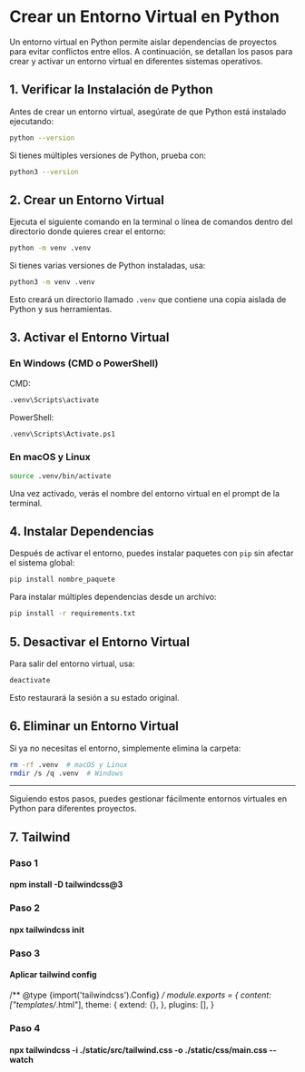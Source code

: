 # Crear un Entorno Virtual en Python

Un entorno virtual en Python permite aislar dependencias de proyectos para evitar conflictos entre ellos. A continuación, se detallan los pasos para crear y activar un entorno virtual en diferentes sistemas operativos.

## 1. Verificar la Instalación de Python
Antes de crear un entorno virtual, asegúrate de que Python está instalado ejecutando:

```sh
python --version
```

Si tienes múltiples versiones de Python, prueba con:

```sh
python3 --version
```

## 2. Crear un Entorno Virtual
Ejecuta el siguiente comando en la terminal o línea de comandos dentro del directorio donde quieres crear el entorno:

```sh
python -m venv .venv
```

Si tienes varias versiones de Python instaladas, usa:

```sh
python3 -m venv .venv
```

Esto creará un directorio llamado `.venv` que contiene una copia aislada de Python y sus herramientas.

## 3. Activar el Entorno Virtual

### En Windows (CMD o PowerShell)

CMD:
```sh
.venv\Scripts\activate
```

PowerShell:
```sh
.venv\Scripts\Activate.ps1
```

### En macOS y Linux

```sh
source .venv/bin/activate
```

Una vez activado, verás el nombre del entorno virtual en el prompt de la terminal.

## 4. Instalar Dependencias

Después de activar el entorno, puedes instalar paquetes con `pip` sin afectar el sistema global:

```sh
pip install nombre_paquete
```

Para instalar múltiples dependencias desde un archivo:

```sh
pip install -r requirements.txt
```

## 5. Desactivar el Entorno Virtual
Para salir del entorno virtual, usa:

```sh
deactivate
```

Esto restaurará la sesión a su estado original.

## 6. Eliminar un Entorno Virtual
Si ya no necesitas el entorno, simplemente elimina la carpeta:

```sh
rm -rf .venv  # macOS y Linux
rmdir /s /q .venv  # Windows
```

---
Siguiendo estos pasos, puedes gestionar fácilmente entornos virtuales en Python para diferentes proyectos.

## 7. Tailwind

### Paso 1
#### npm install -D tailwindcss@3

### Paso 2
#### npx tailwindcss init

### Paso 3
#### Aplicar tailwind config
/** @type {import('tailwindcss').Config} */
module.exports = {
  content: ["templates/*.html"],
  theme: {
    extend: {},
  },
  plugins: [],
}


### Paso 4
#### npx tailwindcss -i ./static/src/tailwind.css -o ./static/css/main.css --watch